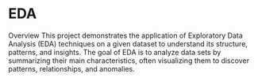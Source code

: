 # EDA
Overview
This project demonstrates the application of Exploratory Data Analysis (EDA) techniques on a given dataset to understand its structure, patterns, and insights. The goal of EDA is to analyze data sets by summarizing their main characteristics, often visualizing them to discover patterns, relationships, and anomalies.
